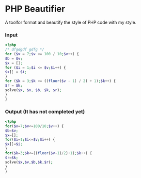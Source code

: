 # PHP Beautifier

A toolfor format and beautify the style of PHP code with my style.

### Input

```php
<?php
/* dfgdgdf gdfg */
for ($v = 7;$v <= 100 / 10;$v++) {
$b = $v;
$x = [];
for ($i = 1;$i <= $v;$i++) {
$x[] = $i;
}
for ($k = 3;$k <= ((floor($v - 1) / 2) + 1);$k++) {
$r = $k;
solve($x, $v, $b, $k, $r);
}
}
```

### Output (It has not completed yet)

```php
<?php
for($v=7;$v<=100/10;$v++) {
$b=$v;
$x=[];
for($i=1;$i<=$v;$i++) {
$x[]=$i;
}
for($k=3;$k<=((floor($v-1)/2)+1);$k++) {
$r=$k;
solve($x,$v,$b,$k,$r);
}
}
```
